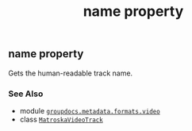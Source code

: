 ﻿---
title: name property
second_title: GroupDocs.Metadata for Python via .NET API References
description: 
type: docs
url: /python-net/groupdocs.metadata.formats.video/matroskavideotrack/name/
is_root: false
weight: 250
---

## name property


Gets the human-readable track name.

### See Also
* module [`groupdocs.metadata.formats.video`](../../)
* class [`MatroskaVideoTrack`](/metadata/python-net/groupdocs.metadata.formats.video/matroskavideotrack)

